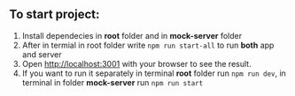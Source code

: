 ## To start project:

1. Install dependecies in **root** folder and in **mock-server** folder
2. After in termial in root folder write `npm run start-all` to run **both** app and server
3. Open [http://localhost:3001](http://localhost:3001) with your browser to see the result.
4. If you want to run it separately in terminal **root** folder run `npm run dev`, in terminal in folder **mock-server** run `npm run start`
